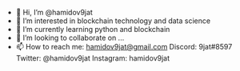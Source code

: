 - 👋 Hi, I’m @hamidov9jat
- 👀 I’m interested in blockchain technology and data science
- 🌱 I’m currently learning python and blockchain
- 💞️ I’m looking to collaborate on ...
- 📫 How to reach me: hamidov9jat@gmail.com
Discord: 9jat#8597
Twitter: @hamidov9jat
Instagram: hamidov9jat

<!---
hamidov9jat/hamidov9jat is a ✨ special ✨ repository because its `README.md` (this file) appears on your GitHub profile.
You can click the Preview link to take a look at your changes.
--->
